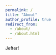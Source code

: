```yaml
---
permalink: /
title: "About"
author_profile: true
redirect_from: 
  - /about/
  - /about.html
---
```


Jefter!
